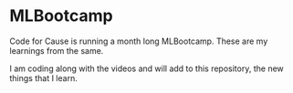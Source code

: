 # MLBootcamp
Code for Cause is running a month long MLBootcamp. These are my learnings from the same.

I am coding along with the videos and will add to this repository, the new things that I learn.
